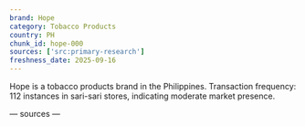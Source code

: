 ```yaml
---
brand: Hope
category: Tobacco Products
country: PH
chunk_id: hope-000
sources: ['src:primary-research']
freshness_date: 2025-09-16
---
```


Hope is a tobacco products brand in the Philippines. Transaction frequency: 112 instances in sari-sari stores, indicating moderate market presence.

— sources —
